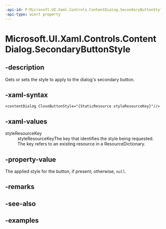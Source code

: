```yaml
---
-api-id: P:Microsoft.UI.Xaml.Controls.ContentDialog.SecondaryButtonStyle
-api-type: winrt property
---
```


<!-- Property syntax.
public Style SecondaryButtonStyle { get;  set; }
-->

# Microsoft.UI.Xaml.Controls.ContentDialog.SecondaryButtonStyle

## -description

Gets or sets the style to apply to the dialog's secondary button.

## -xaml-syntax

```xaml
<contentDialog CloseButtonStyle="{StaticResource styleResourceKey}"//>
```

## -xaml-values

<dl><dt>styleResourceKey</dt><dd>styleResourceKeyThe key that identifies the style being requested. The key refers to an existing resource in a ResourceDictionary.</dd>
</dl>

## -property-value

The applied style for the button, if present; otherwise, `null`.

## -remarks

## -see-also

## -examples

